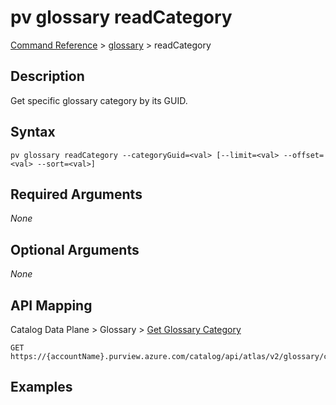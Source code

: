 # pv glossary readCategory
[Command Reference](../../../README.md#command-reference) > [glossary](./main.md) > readCategory

## Description
Get specific glossary category by its GUID.

## Syntax
```
pv glossary readCategory --categoryGuid=<val> [--limit=<val> --offset=<val> --sort=<val>]
```

## Required Arguments
*None*

## Optional Arguments
*None*

## API Mapping
Catalog Data Plane > Glossary > [Get Glossary Category](https://docs.microsoft.com/en-us/rest/api/purview/catalogdataplane/glossary/get-glossary-category)
```
GET https://{accountName}.purview.azure.com/catalog/api/atlas/v2/glossary/category/{categoryGuid}
```

## Examples
```powershell

```